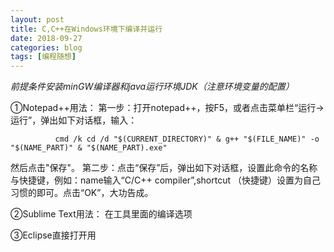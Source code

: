 ```yaml
---
layout: post
title: C,C++在Windows环境下编译并运行
date: 2018-09-27
categories: blog
tags: [编程随想]
---
```


*前提条件安装minGW编译器和java运行环境JDK（注意环境变量的配置）*

①Notepad++用法：
第一步：打开notepad++，按F5，或者点击菜单栏“运行->运行”，弹出如下对话框，输入：

              cmd /k cd /d "$(CURRENT_DIRECTORY)" & g++ "$(FILE_NAME)" -o "$(NAME_PART)" & "$(NAME_PART).exe"

然后点击"保存"。
第二步：点击“保存”后，弹出如下对话框，设置此命令的名称与快捷键，例如：name输入“C/C++ compiler”,shortcut （快捷键）设置为自己习惯的即可。点击“OK”，大功告成。

②Sublime Text用法：
                 在工具里面的编译选项

③Eclipse直接打开用				 
